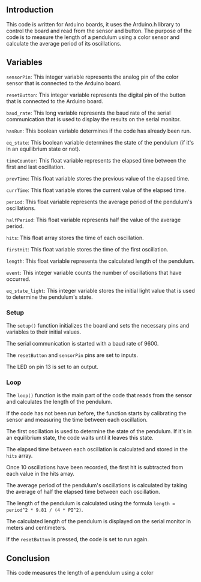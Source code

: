 ## Introduction
This code is written for Arduino boards, it uses the Arduino.h library to control the board and read from the sensor and button. The purpose of the code is to measure the length of a pendulum using a color sensor and calculate the average period of its oscillations.

## Variables
`sensorPin`: This integer variable represents the analog pin of the color sensor that is connected to the Arduino board.

`resetButton`: This integer variable represents the digital pin of the button that is connected to the Arduino board.

`baud_rate`: This long variable represents the baud rate of the serial communication that is used to display the results on the serial monitor.

`hasRun`: This boolean variable determines if the code has already been run.

`eq_state`: This boolean variable determines the state of the pendulum (if it's in an equilibrium state or not).

`timeCounter`: This float variable represents the elapsed time between the first and last oscillation.

`prevTime`: This float variable stores the previous value of the elapsed time.

`currTime`: This float variable stores the current value of the elapsed time.

`period`: This float variable represents the average period of the pendulum's oscillations.

`halfPeriod`: This float variable represents half the value of the average period.

`hits`: This float array stores the time of each oscillation.

`firstHit`: This float variable stores the time of the first oscillation.

`length`: This float variable represents the calculated length of the pendulum.

`event`: This integer variable counts the number of oscillations that have occurred.

`eq_state_light`: This integer variable stores the initial light value that is used to determine the pendulum's state.

### Setup
The `setup()` function initializes the board and sets the necessary pins and variables to their initial values.

The serial communication is started with a baud rate of 9600.

The `resetButton` and `sensorPin` pins are set to inputs.

The LED on pin 13 is set to an output.

### Loop
The `loop()` function is the main part of the code that reads from the sensor and calculates the length of the pendulum.

If the code has not been run before, the function starts by calibrating the sensor and measuring the time between each oscillation.

The first oscillation is used to determine the state of the pendulum. If it's in an equilibrium state, the code waits until it leaves this state.

The elapsed time between each oscillation is calculated and stored in the `hits` array.

Once 10 oscillations have been recorded, the first hit is subtracted from each value in the hits array.

The average period of the pendulum's oscillations is calculated by taking the average of half the elapsed time between each oscillation.

The length of the pendulum is calculated using the formula `length = period^2 * 9.81 / (4 * PI^2)`.

The calculated length of the pendulum is displayed on the serial monitor in meters and centimeters.

If the `resetButton` is pressed, the code is set to run again.

## Conclusion
This code measures the length of a pendulum using a color
